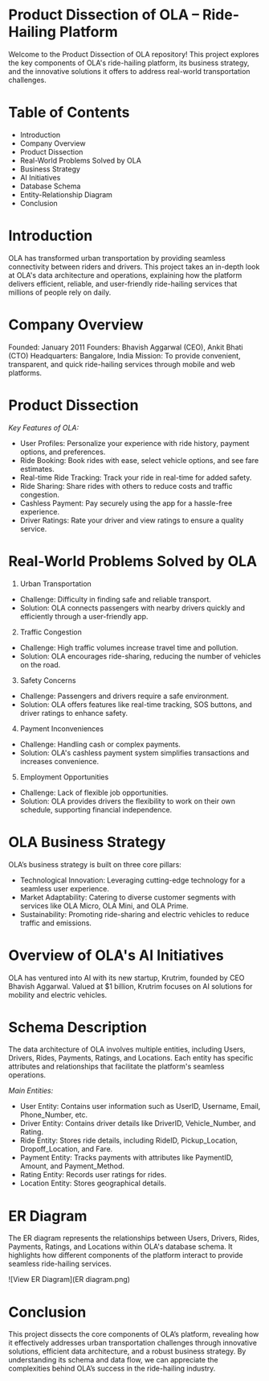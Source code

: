 
# Product Dissection of OLA – Ride-Hailing Platform
Welcome to the Product Dissection of OLA repository! This project explores the key components of OLA's ride-hailing platform, its business strategy, and the innovative solutions it offers to address real-world transportation challenges.

# Table of Contents
- Introduction
- Company Overview
- Product Dissection
- Real-World Problems Solved by OLA
- Business Strategy
- AI Initiatives
- Database Schema
- Entity-Relationship Diagram
- Conclusion

# Introduction

OLA has transformed urban transportation by providing seamless connectivity between riders and drivers. This project takes an in-depth look at OLA's data architecture and operations, explaining how the platform delivers efficient, reliable, and user-friendly ride-hailing services that millions of people rely on daily.

# Company Overview
Founded: January 2011
Founders: Bhavish Aggarwal (CEO), Ankit Bhati (CTO)
Headquarters: Bangalore, India
Mission: To provide convenient, transparent, and quick ride-hailing services through mobile and web platforms.

# Product Dissection
*Key Features of OLA:*
- User Profiles: Personalize your experience with ride history, payment options, and preferences.
- Ride Booking: Book rides with ease, select vehicle options, and see fare estimates.
- Real-time Ride Tracking: Track your ride in real-time for added safety.
- Ride Sharing: Share rides with others to reduce costs and traffic congestion.
- Cashless Payment: Pay securely using the app for a hassle-free experience.
- Driver Ratings: Rate your driver and view ratings to ensure a quality service.

# Real-World Problems Solved by OLA

1. Urban Transportation
- Challenge: Difficulty in finding safe and reliable transport.
- Solution: OLA connects passengers with nearby drivers quickly and efficiently through a user-friendly app.

2. Traffic Congestion
- Challenge: High traffic volumes increase travel time and pollution.
- Solution: OLA encourages ride-sharing, reducing the number of vehicles on the road.

3. Safety Concerns
- Challenge: Passengers and drivers require a safe environment.
- Solution: OLA offers features like real-time tracking, SOS buttons, and driver ratings to enhance safety.

4. Payment Inconveniences
- Challenge: Handling cash or complex payments.
- Solution: OLA's cashless payment system simplifies transactions and increases convenience.

5. Employment Opportunities
- Challenge: Lack of flexible job opportunities.
- Solution: OLA provides drivers the flexibility to work on their own schedule, supporting financial independence.

# OLA Business Strategy

OLA’s business strategy is built on three core pillars:

- Technological Innovation: Leveraging cutting-edge technology for a seamless user experience.
- Market Adaptability: Catering to diverse customer segments with services like OLA Micro, OLA Mini, and OLA Prime.
- Sustainability: Promoting ride-sharing and electric vehicles to reduce traffic and emissions.

# Overview of OLA's AI Initiatives

OLA has ventured into AI with its new startup, Krutrim, founded by CEO Bhavish Aggarwal. Valued at $1 billion, Krutrim focuses on AI solutions for mobility and electric vehicles.

# Schema Description

The data architecture of OLA involves multiple entities, including Users, Drivers, Rides, Payments, Ratings, and Locations. Each entity has specific attributes and relationships that facilitate the platform's seamless operations.

*Main Entities:*
- User Entity: Contains user information such as UserID, Username, Email, Phone_Number, etc.
- Driver Entity: Contains driver details like DriverID, Vehicle_Number, and Rating.
- Ride Entity: Stores ride details, including RideID, Pickup_Location, Dropoff_Location, and Fare.
- Payment Entity: Tracks payments with attributes like PaymentID, Amount, and Payment_Method.
- Rating Entity: Records user ratings for rides.
- Location Entity: Stores geographical details.

# ER Diagram
The ER diagram represents the relationships between Users, Drivers, Rides, Payments, Ratings, and Locations within OLA's database schema. It highlights how different components of the platform interact to provide seamless ride-hailing services.

![View ER Diagram](ER diagram.png)

# Conclusion
This project dissects the core components of OLA’s platform, revealing how it effectively addresses urban transportation challenges through innovative solutions, efficient data architecture, and a robust business strategy. By understanding its schema and data flow, we can appreciate the complexities behind OLA’s success in the ride-hailing industry.

